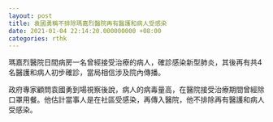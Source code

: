 ```yaml
---
layout: post
title: 袁國勇稱不排除瑪嘉烈醫院再有醫護和病人受感染
date: 2021-01-04 22:14:20.000000000 +08:00
categories: rthk
---
```


瑪嘉烈醫院日間病房一名曾經接受治療的病人，確診感染新型肺炎，其後再有共4名醫護和病人初步確診，當局相信涉及院內傳播。

政府專家顧問袁國勇到場視察後說，病人的病毒量高，在醫院接受治療期間曾經除口罩用餐。他估計當事人是在社區受感染，再傳入醫院，他不排除再有醫護和病人受感染。
